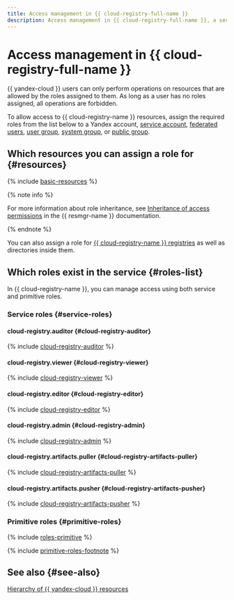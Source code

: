 ```yaml
---
title: Access management in {{ cloud-registry-full-name }}
description: Access management in {{ cloud-registry-full-name }}, a secure storage service for software artifacts. For access to {{ cloud-registry-name }} resources, assign to the user the required roles from the list below.
---
```


# Access management in {{ cloud-registry-full-name }}

{{ yandex-cloud }} users can only perform operations on resources that are allowed by the roles assigned to them. As long as a user has no roles assigned, all operations are forbidden.

To allow access to {{ cloud-registry-name }} resources, assign the required roles from the list below to a Yandex account, [service account](../../iam/concepts/users/service-accounts.md), [federated users](../../iam/concepts/federations.md), [user group](../../organization/operations/manage-groups.md), [system group](../../iam/concepts/access-control/system-group.md), or [public group](../../iam/concepts/access-control/public-group.md).

## Which resources you can assign a role for {#resources}

{% include [basic-resources](../../_includes/iam/basic-resources-for-access-control.md) %}

{% note info %}

For more information about role inheritance, see [Inheritance of access permissions](../../resource-manager/concepts/resources-hierarchy.md#access-rights-inheritance) in the {{ resmgr-name }} documentation.

{% endnote %}

You can also assign a role for [{{ cloud-registry-name }} registries](../concepts/registry.md) as well as directories inside them.

## Which roles exist in the service {#roles-list}

In {{ cloud-registry-name }}, you can manage access using both service and primitive roles.

### Service roles {#service-roles}

#### cloud-registry.auditor {#cloud-registry-auditor}

{% include [cloud-registry-auditor](../../_roles/cloud-registry/auditor.md) %}

#### cloud-registry.viewer {#cloud-registry-viewer}

{% include [cloud-registry-viewer](../../_roles/cloud-registry/viewer.md) %}

#### cloud-registry.editor {#cloud-registry-editor}

{% include [cloud-registry-editor](../../_roles/cloud-registry/editor.md) %}

#### cloud-registry.admin {#cloud-registry-admin}

{% include [cloud-registry-admin](../../_roles/cloud-registry/admin.md) %}

#### cloud-registry.artifacts.puller {#cloud-registry-artifacts-puller}

{% include [cloud-registry-artifacts-puller](../../_roles/cloud-registry/artifacts/puller.md) %}

#### cloud-registry.artifacts.pusher {#cloud-registry-artifacts-pusher}

{% include [cloud-registry-artifacts-pusher](../../_roles/cloud-registry/artifacts/pusher.md) %}

### Primitive roles {#primitive-roles}

{% include [roles-primitive](../../_includes/roles-primitive.md) %}

{% include [primitive-roles-footnote](../../_includes/primitive-roles-footnote.md) %}

## See also {#see-also}

[Hierarchy of {{ yandex-cloud }} resources](../../resource-manager/concepts/resources-hierarchy.md)
